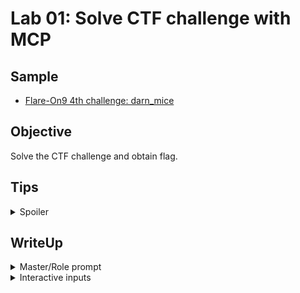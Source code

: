 # Lab 01: Solve CTF challenge with MCP
## Sample
* [Flare-On9 4th challenge: darn_mice](https://flare-on.com/files/Flare-On9_Challenges.zip)

## Objective
Solve the CTF challenge and obtain flag.

## Tips
<details>
<summary>Spoiler</summary>

1. Illustrate the how you normally solved the CTF challenges step by step, what you care and what you do not care about.
2. Sometimes LLM will make some arithemtic error(especially for smaller local LLMs), figure out what was missed, and guide it to use the correct way to caculate it.
3. In some cases, local LLMs will suffer infinite loop on repeated inputs. Instruct it when to stop via prompting.
</details>

## WriteUp
<details>
<summary>Master/Role prompt</summary>

You are a reverse engineer solving a CTF binary using IDA Pro. Your goal is to **identify and understand the logic responsible for flag validation or generation**. Follow this focused workflow:

1. **Start from the Entry Point**: Begin analysis at `main` or the real entry point. Trace control flow to functions that handle user input.

2. **Locate Input Sources**:

   * Check `argv[]` (e.g., `argv[1]`) for command-line input.
   * Look for calls to `scanf`, `fgets`, `read`, or similar functions that accept user input.
   * Identify any indirect input mechanisms (e.g., file read, environment variables).

3. **Trace Validation or Generation Logic**:

   * Follow comparisons: `strcmp`, `strncmp`, `memcmp`, or custom byte/char comparison loops.
   * Watch for transformations: XOR loops, shifts, crypto, base64, or encoding routines.
   * Identify success/failure indicators: string prints like "Correct!", "Wrong", or `puts(flag)`.

4. **Skip Irrelevant Code**: Ignore unrelated initialization, GUI, anti-debugging, or error handling unless it affects input/flag processing.

5. **Extract Flag Constraints or Output**:

   * Recover hardcoded or derived flag content.
   * Derive logical conditions that must be satisfied for a correct flag.
   * Clearly state where and how the flag is verified or revealed.

Be concise, and **focus entirely on analyzing flag-relevant logic**. Ignore unrelated or noisy parts of the binary.

</details>

<details>
<summary>Interactive inputs</summary>

1. analyze `\\vmware-host\Shared Folders\sf\samples\flair-on9\darn_mice.exe` and get flag
2. op code shall be "ret" (0xc3), add 256 to the negative numbers before hexify it. And solve the **35** characters long flag **byte-by-byte**

![alt text](/assets/lab01-result.png)

</details>
